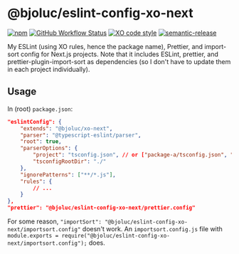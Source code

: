 # @bjoluc/eslint-config-xo-next

[![npm](https://img.shields.io/npm/v/@bjoluc/eslint-config-xo-next/latest)](https://www.npmjs.com/package/@bjoluc/eslint-config-xo-next)
[![GitHub Workflow Status](https://img.shields.io/github/actions/workflow/status/bjoluc/eslint-config-xo-next/build.yml)](https://github.com/bjoluc/eslint-config-xo-next/actions)
[![XO code style](https://img.shields.io/badge/code_style-XO-5ed9c7.svg)](https://github.com/xojs/xo)
[![semantic-release](https://img.shields.io/badge/%20%20%F0%9F%93%A6%F0%9F%9A%80-semantic--release-e10079.svg)](https://github.com/semantic-release/semantic-release)

My ESLint (using XO rules, hence the package name), Prettier, and import-sort config for Next.js projects. Note that it includes ESLint, prettier, and prettier-plugin-import-sort as dependencies (so I don't have to update them in each project individually).

## Usage

In (root) `package.json`:

```json
"eslintConfig": {
	"extends": "@bjoluc/xo-next",
	"parser": "@typescript-eslint/parser",
	"root": true,
	"parserOptions": {
		"project": "tsconfig.json", // or ["package-a/tsconfig.json", "package-b/tsconfig.json"] in monorepos
		"tsconfigRootDir": "./"
	},
	"ignorePatterns": ["**/*.js"],
	"rules": {
		// ...
	}
},
"prettier": "@bjoluc/eslint-config-xo-next/prettier.config"
```

For some reason, `"importSort": "@bjoluc/eslint-config-xo-next/importsort.config"` doesn't work. An `importsort.config.js` file with `module.exports = require("@bjoluc/eslint-config-xo-next/importsort.config");` does.
